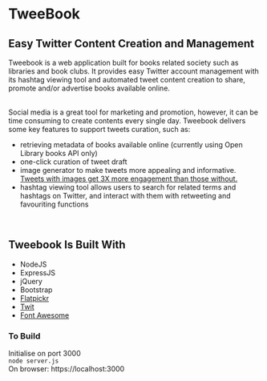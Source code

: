 # TweeBook
## Easy Twitter Content Creation and Management
Tweebook is a web application built for books related society such as libraries and book clubs. It provides easy Twitter account management with its hashtag viewing tool and automated tweet content creation to share, promote and/or advertise books available online. <br><br>

Social media is a great tool for marketing and promotion, however, it can be time consuming to create contents every single day. Tweebook delivers some key features to support tweets curation, such as: <br>
- retrieving metadata of books available online (currently using Open Library books API only) 
- one-click curation of tweet draft 
- image generator to make tweets more appealing and informative. [Tweets with images get 3X more engagement than those without.](https://rethinkmedia.org/blog/how-using-images-greatly-improves-your-twitter-engagement#:~:text=to%20your%20Tweets%3F-,It's%20simple%3A%20add%20images.,favorites%20is%20by%20engagement%20rate.)
- hashtag viewing tool allows users to search for related terms and hashtags on Twitter, and interact with them with retweeting and favouriting functions
<br>

## Tweebook Is Built With
- NodeJS
- ExpressJS 
- jQuery
- Bootstrap
- [Flatpickr](https://flatpickr.js.org/)
- [Twit](https://github.com/ttezel/twit)
- [Font Awesome](https://fontawesome.com/)

### To Build
Initialise on port 3000 <br>
```node server.js``` <br>
On browser: https://localhost:3000
